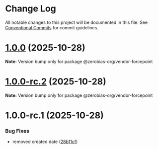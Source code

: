 # Change Log

All notable changes to this project will be documented in this file.
See [Conventional Commits](https://conventionalcommits.org) for commit guidelines.

# [1.0.0](https://github.com/zerobias-org/vendor/compare/@zerobias-org/vendor-forcepoint@1.0.0-rc.2...@zerobias-org/vendor-forcepoint@1.0.0) (2025-10-28)

**Note:** Version bump only for package @zerobias-org/vendor-forcepoint





# [1.0.0-rc.2](https://github.com/zerobias-org/vendor/compare/@zerobias-org/vendor-forcepoint@1.0.0-rc.1...@zerobias-org/vendor-forcepoint@1.0.0-rc.2) (2025-10-28)

**Note:** Version bump only for package @zerobias-org/vendor-forcepoint





# 1.0.0-rc.1 (2025-10-28)


### Bug Fixes

* removed created date ([28b11cf](https://github.com/zerobias-org/vendor/commit/28b11cf2563e9cdadd4b1dc83edd60d2fcd01df0))
